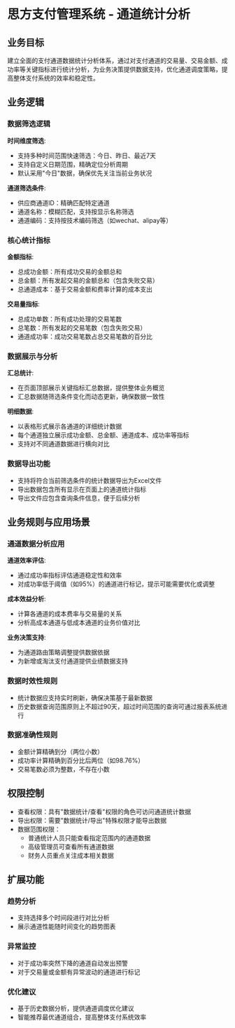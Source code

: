 # 思方支付管理系统 - 通道统计分析

## 业务目标

建立全面的支付通道数据统计分析体系，通过对支付通道的交易量、交易金额、成功率等关键指标进行统计分析，为业务决策提供数据支持，优化通道调度策略，提高整体支付系统的效率和稳定性。

## 业务逻辑

### 数据筛选逻辑

**时间维度筛选**:
- 支持多种时间范围快速筛选：今日、昨日、最近7天
- 支持自定义日期范围，精确定位分析周期
- 默认采用"今日"数据，确保优先关注当前业务状况

**通道筛选条件**:
- 供应商通道ID：精确匹配特定通道
- 通道名称：模糊匹配，支持按显示名称筛选
- 通道编码：支持按技术编码筛选（如wechat、alipay等）

### 核心统计指标

**金额指标**:
- 总成功金额：所有成功交易的金额总和
- 总金额：所有发起交易的金额总和（包含失败交易）
- 总通道成本：基于交易金额和费率计算的成本支出

**交易量指标**:
- 总成功单数：所有成功处理的交易笔数
- 总笔数：所有发起的交易笔数（包含失败交易）
- 通道成功率：成功交易笔数占总交易笔数的百分比

### 数据展示与分析

**汇总统计**:
- 在页面顶部展示关键指标汇总数据，提供整体业务概览
- 汇总数据随筛选条件变化而动态更新，确保数据一致性

**明细数据**:
- 以表格形式展示各通道的详细统计数据
- 每个通道独立展示成功金额、总金额、通道成本、成功率等指标
- 支持对不同通道数据进行横向对比

### 数据导出功能

- 支持将符合当前筛选条件的统计数据导出为Excel文件
- 导出数据包含所有显示在页面上的通道统计指标
- 导出文件应包含查询条件信息，便于后续分析

## 业务规则与应用场景

### 通道数据分析应用

**通道效率评估**:
- 通过成功率指标评估通道稳定性和效率
- 对成功率低于阈值（如95%）的通道进行标记，提示可能需要优化或调整

**成本效益分析**:
- 计算各通道的成本费率与交易量的关系
- 分析高成本通道与低成本通道的业务价值对比

**业务决策支持**:
- 为通道路由策略调整提供数据依据
- 为新增或淘汰支付通道提供业绩数据支持

### 数据时效性规则

- 统计数据应支持实时刷新，确保决策基于最新数据
- 历史数据查询范围原则上不超过90天，超过时间范围的查询可通过报表系统进行

### 数据准确性规则

- 金额计算精确到分（两位小数）
- 成功率计算精确到百分比后两位（如98.76%）
- 交易笔数必须为整数，不存在小数

## 权限控制

- 查看权限：具有"数据统计/查看"权限的角色可访问通道统计数据
- 导出权限：需要"数据统计/导出"特殊权限才能导出数据
- 数据范围权限：
  - 普通统计人员只能查看指定范围内的通道数据
  - 高级管理员可查看所有通道数据
  - 财务人员重点关注成本相关数据

## 扩展功能

### 趋势分析

- 支持选择多个时间段进行对比分析
- 展示通道性能随时间变化的趋势图表

### 异常监控

- 对于成功率突然下降的通道自动发出预警
- 对于交易量或金额有异常波动的通道进行标记

### 优化建议

- 基于历史数据分析，提供通道调度优化建议
- 智能推荐最优通道组合，提高整体支付系统效率 